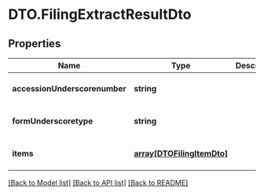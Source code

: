 # DTO.FilingExtractResultDto

## Properties
Name | Type | Description | Notes
------------ | ------------- | ------------- | -------------
**accessionUnderscorenumber** | **string** |  | [optional] [default to null]
**formUnderscoretype** | **string** |  | [optional] [default to null]
**items** | [**array[DTOFilingItemDto]**](DTOFilingItemDto.md) |  | [optional] [default to null]

[[Back to Model list]](../README.md#documentation-for-models) [[Back to API list]](../README.md#documentation-for-api-endpoints) [[Back to README]](../README.md)


